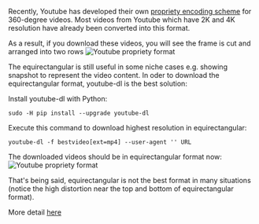 Recently, Youtube has developed their own [propriety encoding scheme](https://youtube-eng.googleblog.com/2017/03/improving-vr-videos.html) for 360-degree videos. Most videos from Youtube which have 2K and 4K resolution have already been converted into this format. 

As a result, if you download these videos, you will see the frame is cut and arranged into two rows
![Youtube propriety format](https://github.com/phananh1010/download-highres-youtubevid/blob/master/deerbox_0_01.png?raw=true)

The equirectangular is still useful in some niche cases e.g. showing snapshot to represent the video content. In oder to download the equirectangular format, youtube-dl is the best solution:

Install youtube-dl with Python:

`sudo -H pip install --upgrade youtube-dl`

Execute this command to download highest resolution in equirectangular:

`youtube-dl -f bestvideo[ext=mp4] --user-agent '' URL`

The downloaded videos should be in equirectangular format now:
![Youtube propriety format](https://github.com/phananh1010/download-highres-youtubevid/blob/master/deer_0_01.jpg?raw=true)

That's being said, equirectangular is not the best format in many situations (notice the high distortion near the top and bottom of equirectangular format). 

More detail [here](https://github.com/ytdl-org/youtube-dl/issues/15267)
